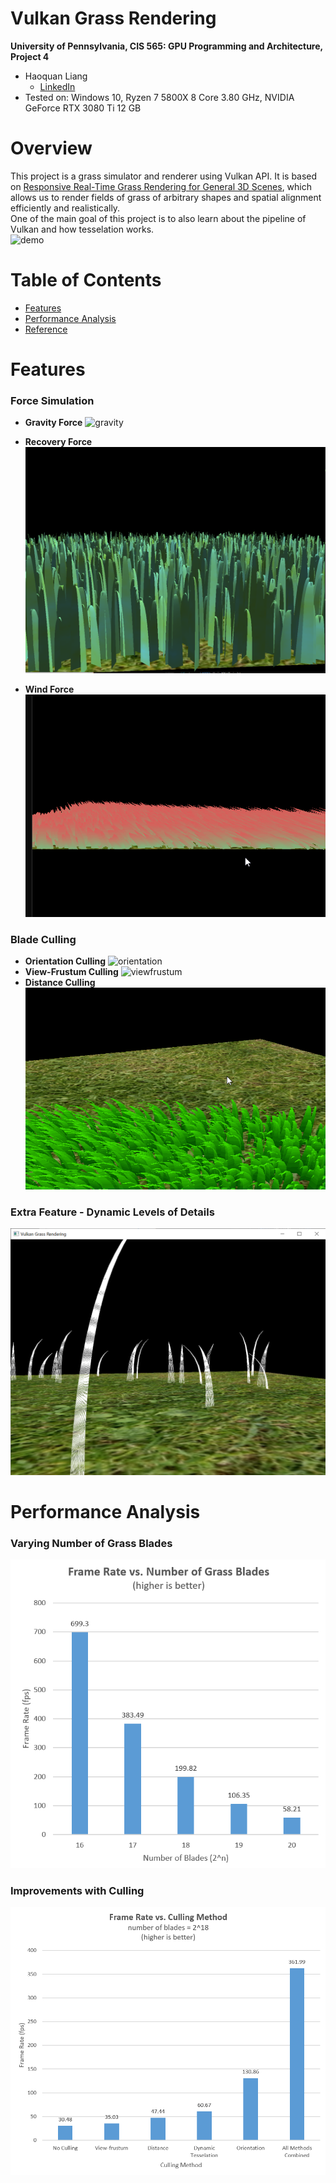 Vulkan Grass Rendering
==================================

**University of Pennsylvania, CIS 565: GPU Programming and Architecture, Project 4**

* Haoquan Liang
  * [LinkedIn](https://www.linkedin.com/in/leohaoquanliang/)
* Tested on: Windows 10, Ryzen 7 5800X 8 Core 3.80 GHz, NVIDIA GeForce RTX 3080 Ti 12 GB

# Overview
This project is a grass simulator and renderer using Vulkan API. It is based on [Responsive Real-Time Grass Rendering for General 3D Scenes](https://www.cg.tuwien.ac.at/research/publications/2017/JAHRMANN-2017-RRTG/JAHRMANN-2017-RRTG-draft.pdf), which allows us to render fields of grass of arbitrary shapes and spatial alignment efficiently and realistically.   
One of the main goal of this project is to also learn about the pipeline of Vulkan and how tesselation works.    
![demo](img/demo.gif)

# Table of Contents  
* [Features](#features)   
* [Performance Analysis](#performance)   
* [Reference](#reference)

# <a name="features"> Features</a>
### Force Simulation
* **Gravity Force**
![gravity](img/gravity.gif)

* **Recovery Force**
![recovery](img/stiff.png)

* **Wind Force**
![wind](img/wind.gif)

### Blade Culling
* **Orientation Culling**
![orientation](img/orientation.gif)
* **View-Frustum Culling**
![viewfrustum](img/viewfrustum.gif)
* **Distance Culling** 
![distance](img/distance.gif)

### Extra Feature - Dynamic Levels of Details
![lod](img/LOD.png)

# <a name="performance">Performance Analysis</a>
### Varying Number of Grass Blades
![c1](img/chart1.png)

### Improvements with Culling
![c2](img/chart2.png) 

